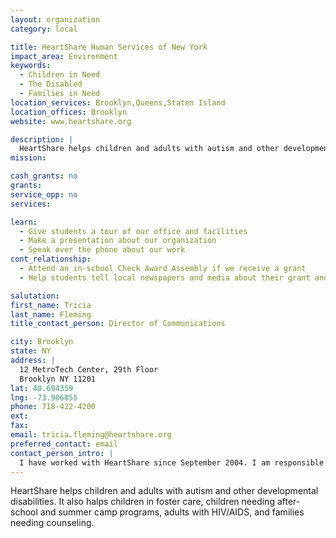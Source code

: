 ```yaml
---
layout: organization
category: local

title: HeartShare Human Services of New York
impact_area: Environment
keywords: 
  - Children in Need
  - The Disabled
  - Families in Need
location_services: Brooklyn,Queens,Staten Island
location_offices: Brooklyn
website: www.heartshare.org

description: |
  HeartShare helps children and adults with autism and other developmental disabilities. It also halps children in foster care, children needing after-school and summer camp programs, adults with HIV/AIDS, and families needing counseling.
mission: 

cash_grants: no
grants: 
service_opp: no
services: 

learn: 
  - Give students a tour of our office and facilities
  - Make a presentation about our organization
  - Speak over the phone about our work
cont_relationship: 
  - Attend an in-school Check Award Assembly if we receive a grant
  - Help students tell local newspapers and media about their grant and/or project with us

salutation: 
first_name: Tricia
last_name: Fleming
title_contact_person: Director of Communications

city: Brooklyn
state: NY
address: |
  12 MetroTech Center, 29th Floor  
  Brooklyn NY 11201
lat: 40.694359
lng: -73.986055
phone: 718-422-4200
ext: 
fax: 
email: tricia.fleming@heartshare.org
preferred_contact: email
contact_person_intro: |
  I have worked with HeartShare since September 2004. I am responsible for all of our contact with the media, our web site, our newsletters and brochures, and lots more. 
---
```

HeartShare helps children and adults with autism and other developmental disabilities. It also halps children in foster care, children needing after-school and summer camp programs, adults with HIV/AIDS, and families needing counseling.